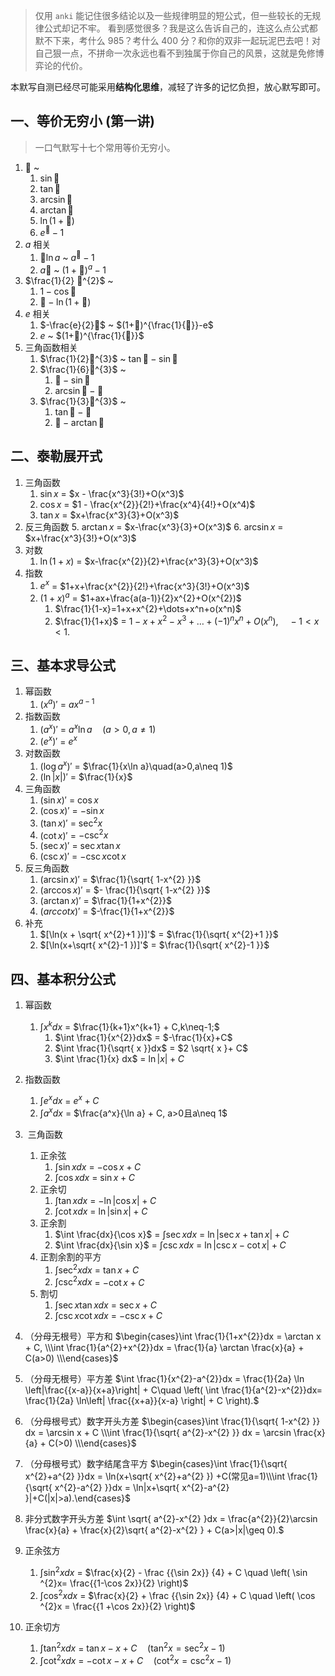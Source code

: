  > 仅用 `anki` 能记住很多结论以及一些规律明显的短公式，但一些较长的无规律公式却记不牢。
> 看到感觉很多？我是这么告诉自己的，连这么点公式都默不下来，考什么 985？考什么 400 分？和你的双非一起玩泥巴去吧！对自己狠一点，不拼命一次永远也看不到独属于你自己的风景，这就是免修博弈论的代价。

本默写自测已经尽可能采用**结构化思维**，减轻了许多的记忆负担，放心默写即可。
## 一、等价无穷小 (第一讲)

> 一口气默写十七个常用等价无穷小。

1. $🐶$ ~
	1. $\sin 🐶$
	2. $\tan 🐶$ 
	3. $\arcsin 🐶$
	4. $\arctan 🐶$ 
	5. $\ln(1+🐶)$
	6. $e^🐶-1$ 
2. $a$ 相关
	1. $🐶\ln a$ ~ $a^🐶-1$
	2. $a🐶$ ~ $(1+🐶)^a-1$
3. $\frac{1}{2} 🐶^{2}$ ~ 
	1. $1-\cos🐶$
	2. $🐶-\ln(1+🐶)$
4. $e$ 相关
	1. $-\frac{e}{2}🐶$ ~ $(1+🐶)^{\frac{1}{🐶}}-e$
	2. $e$ ~ $(1+🐶)^{\frac{1}{🐶}}$
5. 三角函数相关
	1. $\frac{1}{2}🐶^{3}$ ~ $\tan🐶-\sin🐶$
	2. $\frac{1}{6}🐶^{3}$ ~ 
		1. $🐶-\sin🐶$
		2. $\arcsin🐶-🐶$
	3. $\frac{1}{3}🐶^{3}$ ~ 
		1. $\tan🐶-🐶$
		2. $🐶-\arctan 🐶$

## 二、泰勒展开式

1. 三角函数
	1.  $\sin x$ = $x - \frac{x^3}{3!}+O(x^3)$
	2. $\cos x$ = $1 - \frac{x^{2}}{2!}+\frac{x^4}{4!}+O(x^4)$
	3. $\tan x$ = $x+\frac{x^3}{3}+O(x^3)$
2. 反三角函数
	5. $\arctan x$ = $x-\frac{x^3}{3}+O(x^3)$
	6. $\arcsin x$ = $x+\frac{x^3}{3!}+O(x^3)$
3. 对数
	1. $\ln(1+x)$ = $x-\frac{x^{2}}{2}+\frac{x^3}{3}+O(x^3)$
4. 指数
	1. $e^x$ = $1+x+\frac{x^{2}}{2!}+\frac{x^3}{3!}+O(x^3)$
	2. $(1+x)^a$ = $1+ax+\frac{a(a-1)}{2}x^{2}+O(x^{2})$
		1. $\frac{1}{1-x}=1+x+x^{2}+\dots+x^n+o(x^n)$
		2. $\frac{1}{1+x}$ = $1-x+x^{2}-x^{3}+\dots+(-1)^nx^n+O(x^n), \quad -1<x<1$.

## 三、基本求导公式


1. 幂函数
	1. $(x^a)'$ = $ax^{a-1}$
2. 指数函数
	1. $(a^x)'$ = $a^x\ln a\quad(a>0,a\neq 1)$
	2. $(e^x)'$ = $e^x$
3. 对数函数
	1. $(\log a^x)'$ = $\frac{1}{x\ln a}\quad(a>0,a\neq 1)$
	2. $(\ln|x|)'$ = $\frac{1}{x}$
4. 三角函数
	1. $(\sin x)'$ = $\cos x$
	2. $(\cos x)'$ = $-\sin x$
	3. $(\tan x)'$ = $\sec ^{2} x$
	4. $(\cot x)'$ = $-\csc ^{2} x$
	5. $(\sec x)'$ = $\sec x\tan x$
	 6. $(\csc x)'$ = $-\csc x\cot x$
5. 反三角函数
	1. $(\arcsin x)'$ = $\frac{1}{\sqrt{ 1-x^{2} }}$
	2. $(\arccos x)'$ = $- \frac{1}{\sqrt{ 1-x^{2} }}$
	3. $(\arctan x)'$ = $\frac{1}{1+x^{2}}$
	4. $(arccot x)'$ = $-\frac{1}{1+x^{2}}$
6. 补充
	1. $[\ln(x + \sqrt{ x^{2}+1 })]'$ = $\frac{1}{\sqrt{ x^{2}+1 }}$
	2. $[\ln(x+\sqrt{ x^{2}-1 })]'$ = $\frac{1}{\sqrt{ x^{2}-1 }}$


## 四、基本积分公式

1. 幂函数
	1. $\int x^k dx$ = $\frac{1}{k+1}x^{k+1} + C,k\neq-1;$
		1. $\int \frac{1}{x^{2}}dx$ = $-\frac{1}{x}+C$
		2. $\int \frac{1}{\sqrt{ x }}dx$ = $2 \sqrt{ x }+ C$
		3. $\int \frac{1}{x} dx$ = $\ln|x| + C$
2. 指数函数
	1. $\int e^x dx$ = $e^x + C$
	2. $\int a^x dx$ = $\frac{a^x}{\ln a} + C, a>0且a\neq 1$
3.  三角函数
	1. 正余弦
		1. $\int \sin x dx$ = $-\cos x + C$
		2. $\int \cos xdx$ = $\sin x+C$ 
	2. 正余切
		1. $\int \tan xdx$ = $-\ln|\cos x| + C$
		2. $\int \cot xdx$ = $\ln|\sin x|+C$
	3. 正余割
		1. $\int \frac{dx}{\cos x}$ = $\int \sec xdx$ = $\ln|\sec x+\tan x|+C$
		2. $\int \frac{dx}{\sin x}$ = $\int \csc xdx$ = $\ln|\csc x-\cot x|+C$
	4. 正割余割的平方
		1. $\int \sec ^{2}xdx$ = $\tan x+C$
		2. $\int \csc ^{2}xdx$ = $-\cot x+C$
	5. 割切
		1. $\int\sec x \tan xdx$ = $\sec x+C$
		2. $\int \csc x\cot xdx$ = $-\csc x+C$
4. （分母无根号）平方和
$\begin{cases}\int \frac{1}{1+x^{2}}dx = \arctan x + C, \\\int \frac{1}{a^{2}+x^{2}}dx = \frac{1}{a} \arctan \frac{x}{a} + C(a>0) \\\end{cases}$
5. （分母无根号）平方差
$\int \frac{1}{x^{2}-a^{2}}dx = \frac{1}{2a} \ln \left|\frac{{x-a}}{x+a}\right| + C\quad \left( \int \frac{1}{a^{2}-x^{2}}dx= \frac{1}{2a} \ln\left| \frac{{x+a}}{x-a} \right| + C \right).$
6. （分母根号式）数字开头方差
$\begin{cases}\int \frac{1}{\sqrt{ 1-x^{2} }} dx = \arcsin x + C \\\int \frac{1}{\sqrt{ a^{2}-x^{2} }} dx = \arcsin \frac{x}{a} + C(>0) \\\end{cases}$
7. （分母根号式）数字结尾含平方
$\begin{cases}\int \frac{1}{\sqrt{ x^{2}+a^{2} }}dx = \ln(x+\sqrt{ x^{2}+a^{2} }) +C(常见a=1)\\\int \frac{1}{\sqrt{ x^{2}-a^{2} }}dx = \ln|x+\sqrt{ x^{2}-a^{2} }|+C(|x|>a).\end{cases}$

8. 非分式数字开头方差
$\int \sqrt{ a^{2}-x^{2} }dx = \frac{a^{2}}{2}\arcsin \frac{x}{a} + \frac{x}{2}\sqrt{ a^{2}-x^{2} } + C(a>|x|\geq 0).$
9. 正余弦方
	1. $\int \sin ^{2}xdx$ = $\frac{x}{2} - \frac {{\sin 2x}} {4} + C \quad \left( \sin ^{2}x= \frac{{1-\cos 2x}}{2} \right)$
	2. $\int \cos ^{2}xdx$ = $\frac{x}{2} + \frac {{\sin 2x}} {4} + C \quad \left( \cos ^{2}x = \frac{{1 +\cos 2x}}{2} \right)$
10. 正余切方
	1. $\int \tan ^{2}xdx$ = $\tan x-x+C\quad(\tan ^{2}x=\sec ^{2}x-1)$
	2. $\int \cot ^{2}xdx$ = $-\cot x-x+C\quad(\cot ^{2}x=\csc ^{2}x-1)$